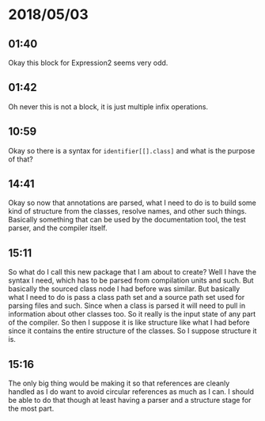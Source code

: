 # 2018/05/03

## 01:40

Okay this block for Expression2 seems very odd.

## 01:42

Oh never this is not a block, it is just multiple infix operations.

## 10:59

Okay so there is a syntax for `identifier[[].class]` and what is the purpose
of that?

## 14:41

Okay so now that annotations are parsed, what I need to do is to build some
kind of structure from the classes, resolve names, and other such things.
Basically something that can be used by the documentation tool, the test
parser, and the compiler itself.

## 15:11

So what do I call this new package that I am about to create? Well I have the
syntax I need, which has to be parsed from compilation units and such. But
basically the sourced class node I had before was similar. But basically what
I need to do is pass a class path set and a source path set used for parsing
files and such. Since when a class is parsed it will need to pull in
information about other classes too. So it really is the input state of any
part of the compiler. So then I suppose it is like structure like what I had
before since it contains the entire structure of the classes. So I suppose
structure it is.

## 15:16

The only big thing would be making it so that references are cleanly handled
as I do want to avoid circular references as much as I can. I should be able
to do that though at least having a parser and a structure stage for the
most part.
